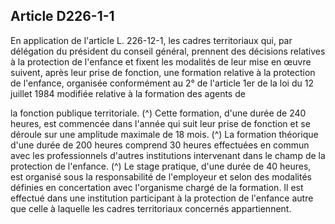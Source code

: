 ## Article D226-1-1

En application de l'article L. 226-12-1, les cadres territoriaux qui, par délégation du président du conseil
général, prennent des décisions relatives à la protection de l'enfance et fixent les modalités de leur mise en
œuvre suivent, après leur prise de fonction, une formation relative à la protection de l'enfance, organisée
conformément au 2° de l'article 1er de la loi du 12 juillet 1984 modifiée relative à la formation des agents de

la fonction publique territoriale. (^)
Cette formation, d'une durée de 240 heures, est commencée dans l'année qui suit leur prise de fonction et se
déroule sur une amplitude maximale de 18 mois. (^)
La formation théorique d'une durée de 200 heures comprend 30 heures effectuées en commun avec les
professionnels d'autres institutions intervenant dans le champ de la protection de l'enfance. (^)
Le stage pratique, d'une durée de 40 heures, est organisé sous la responsabilité de l'employeur et selon
des modalités définies en concertation avec l'organisme chargé de la formation. Il est effectué dans une
institution participant à la protection de l'enfance autre que celle à laquelle les cadres territoriaux concernés
appartiennent.

